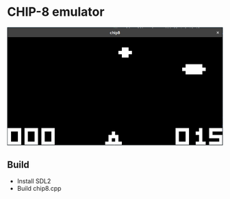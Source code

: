 # CHIP-8 emulator

![chip8 screenshot](screenshot.png)

## Build
 * Install SDL2
 * Build chip8.cpp
